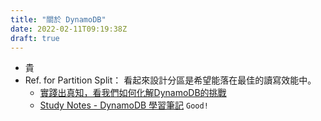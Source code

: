 ```yaml
---
title: "關於 DynamoDB"
date: 2022-02-11T09:19:38Z
draft: true
---
```


- 貴
- Ref. for Partition Split：
    看起來設計分區是希望能落在最佳的讀寫效能中。
  - [實踐出真知，看我們如何化解DynamoDB的挑戰](https://kknews.cc/tech/y5n688j.html)
  - [Study Notes - DynamoDB 學習筆記](https://rickhw.github.io/2016/08/17/AWS/Study-Notes-DynamoDB/)
    `Good!`
